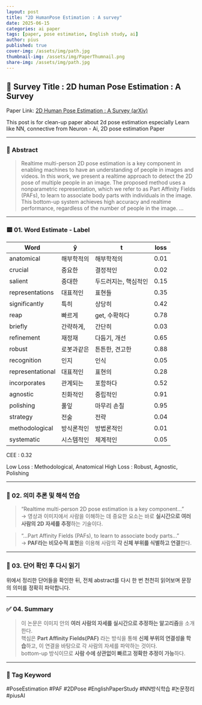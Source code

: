 ```yaml
---
layout: post
title: "2D HumanPose Estimation : A survey"
date: 2025-06-15
categories: ai paper
tags: [paper, pose estimation, English study, ai]
author: pius
published: true
cover-img: /assets/img/path.jpg
thumbnail-img: /assets/img/PaperThumnail.png
share-img: /assets/img/path.jpg
---
```


## 📄 Survey Title : 2D human Pose Estimation : A Survey

 Paper Link: [2D Human Pose Estimation : A Survey (arXiv)](https://arxiv.org/abs/2204.07370)


This post is for clean-up paper about 2d pose estimation
especially Learn like NN, connective from Neuron - Ai, 2D pose estimation Paper

---

### 📖 Abstract

> Realtime multi-person 2D pose estimation is a key component in enabling machines to have an understanding of people in images and videos. In this work, we present a realtime approach to detect the 2D pose of multiple people in an image. The proposed method uses a nonparametric representation, which we refer to as Part Affinity Fields (PAFs), to learn to associate body parts with individuals in the image. This bottom-up system achieves high accuracy and realtime performance, regardless of the number of people in the image. ...

---

### 🟨 01. Word Estimate - Label

| Word | ŷ | t | loss|
|------|------|-----|---|
| anatomical | 해부학적의| 해부학적의 |0.01|
| crucial | 중요한 | 결정적인 | 0.02
| salient | 중대한 | 두드러지는, 핵심적인 | 0.15
| representations | 대표적인 | 표현들 | 0.35
| significantly | 특히| 상당히 | 0.42
| reap | 빠르게 |  get, 수확하다| 0.78
| briefly | 간략하게, | 간단히 | 0.03
| refinement | 재정재 | 다듬기, 개선 | 0.65
| robust | 로봇과같은 | 튼튼한, 견고한 | 0.88
| recognition  | 인지 |인식 | 0.05
| representational | 대표적인 | 표현의 |0.28
| incorporates | 관계되는 | 포함하다 |0.52
| agnostic | 친화적인 | 중립적인 | 0.91 
| polishing | 풀잎 | 마무리 손질 | 0.95
| strategy | 전술 | 전략 | 0.04
| methodological | 방식론적인 | 방법론적인 | 0.01
| systematic | 시스템적인 | 체계적인 |0.05

CEE : 0.32

Low Loss : Methodological, Anatomical
High Loss : Robust, Agnostic, Polishing


---

### 🧠 02. 의미 추론 및 해석 연습

> “Realtime multi-person 2D pose estimation is a key component...”  
→ 영상과 이미지에서 사람을 이해하는 데 중요한 요소는 바로 **실시간으로 여러 사람의 2D 자세를 추정**하는 기술이다.

> “...Part Affinity Fields (PAFs), to learn to associate body parts...”  
→ **PAF라는 비모수적 표현**을 이용해 사람의 **각 신체 부위를 식별하고 연결**한다.

---

### 📘 03. 단어 확인 후 다시 읽기

위에서 정리한 단어들을 확인한 뒤, 전체 abstract를 다시 한 번 천천히 읽어보며 문장의 의미를 정확히 파악합니다.  

---

### ✅ 04. Summary

> 이 논문은 이미지 안의 **여러 사람의 자세를 실시간으로 추정하는 알고리즘**을 소개한다.  
> 핵심은 **Part Affinity Fields(PAF)** 라는 방식을 통해 **신체 부위의 연결성을 학습**하고, 이 연결을 바탕으로 각 사람의 자세를 파악하는 것이다.  
> bottom-up 방식이므로 **사람 수에 상관없이 빠르고 정확한 추정이 가능**하다.

---

### 🧩 Tag Keyword

#PoseEstimation #PAF #2DPose #EnglishPaperStudy #NN방식학습 #논문정리 #piusAI
